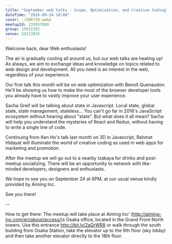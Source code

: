 ```yaml
---
title: "September web talks - Scope, Optimization, and Creative Coding"
dateTime: "2016-09-24 18:00"
cover: ./506739.webp
meetupId: 233957080
group: 15632202
venue: 24213835
---
```


Welcome back, dear Web enthusiasts!

The air is gradually cooling all around us, but our web talks are heating up! As always, we aim to exchange ideas and knowledge on topics related to web design and development. All you need is an interest in the web, regardless of your experience.

Our first talk this month will be on web optimization with Benoît Quenaudon. He'll be showing us how to make the most of the browser developer tools you already have to vastly improve your user experience.

Sacha Greif will be talking about state in Javascript. Local state, global state, state management, stateless... You can't go far in 2016's JavaScript ecosystem without hearing about "state". But what does it all mean? Sacha will help you understand the mysteries of React and Redux, without having to write a single line of code.

Continuing from Ken Ho's talk last month on 3D in Javascript, Rahmat Hidayat will illuminate the world of creative coding as used in web apps for marketing and promotion.

After the meetup we will go out to a nearby Izakaya for drinks and post-meetup socializing. There will be an opportunity to network with like-minded developers, designers and enthusiasts.

We hope to see you on September 24 at 6PM, at our usual venue kindly provided by Aiming Inc.

See you there!

--

How to get there: The meetup will take place at Aiming Inc’ (http://aiming-inc.com/en/about/access/)s Osaka office, located in the Grand Front North towers. Use this entrance http://bit.ly/2aQrWR8 or walk through the south building from Osaka Station, take the elevator up to the 9th floor (sky lobby) and then take another elevator directly to the 18th floor.
